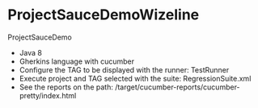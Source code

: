 # ProjectSauceDemoWizeline
ProjectSauceDemo

- Java 8
- Gherkins language with cucumber
- Configure the TAG to be displayed with the runner: TestRunner
- Execute project and TAG selected with the suite: RegressionSuite.xml
- See the reports on the path: /target/cucumber-reports/cucumber-pretty/index.html
